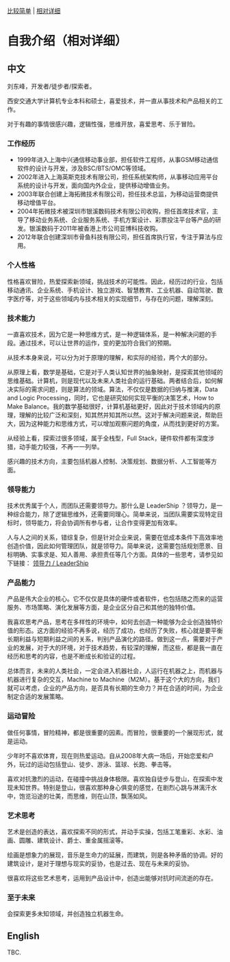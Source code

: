 

[比较简单]( /dooyo/df) | [相对详细]( /dooyo/df2)



# 自我介绍（相对详细）


## 中文

刘东峰，开发者/徒步者/探索者。

西安交通大学计算机专业本科和硕士，喜爱技术，并一直从事技术和产品相关的工作。

对于有趣的事情很感兴趣，逻辑性强，思维开放，喜爱思考、乐于冒险。

### 工作经历
* 1999年进入上海中兴通信移动事业部，担任软件工程师，从事GSM移动通信软件的设计与开发，涉及BSC/BTS/OMC等领域。
* 2002年进入上海英斯克技术有限公司，担任系统架构师，从事移动应用平台系统的设计与开发，面向国内外企业，提供移动增值业务。
* 2003年联合创建上海拓微技术有限公司，担任技术总监，为移动运营商提供移动增值平台。
* 2004年拓微技术被深圳市银溪数码技术有限公司收购，担任首席技术官，主导了移动业务系统、企业服务系统、手机方案设计、彩票投注平台等产品的研发。银溪数码于2011年被香港上市公司亚博科技收购。
* 2012年联合创建深圳市骨鱼科技有限公司，担任首席执行官，专注于算法与应用。

### 个人性格

性格喜欢冒险，热爱探索新领域，挑战技术的可能性。因此，经历过的行业，包括移动通讯、企业系统、手机设计、独立游戏、智慧教育、工业机器、自动驾驶、数字医疗等，对于这些领域内与技术相关的实现细节，与存在的问题，理解深刻。

### 技术能力

一直喜欢技术，因为它是一种思维方式，是一种逻辑体系，是一种解决问题的手段。通过技术，可以让世界的运作，变的更加符合我们的预期。

从技术本身来说，可以分为对于原理的理解，和实际的经验，两个大的部分。

从原理上看，数学是基础，它是对于人类认知世界的抽象映射，是探索其他领域的思维基础。计算机，则是现代以及未来人类社会的运行基础。两者结合后，如何解决实际的需求问题，则是算法的领域。算法，不仅仅是数据的归纳与推演，Data and Logic Processing，同时，它也是研究如何实现平衡的决策艺术，How to Make Balance。我的数学基础很好，计算机基础更好，因此对于技术领域内的原理，理解的比较广泛和深刻，知其然并知其所以然。这对于解决问题来说，帮助巨大，因为这种能力和思维方式，可以增加观察问题的角度，从而找到更好的方案。

从经验上看，探索过很多领域，属于全栈型，Full Stack，硬件软件都有深度涉猎，动手能力较强，不再一一列举。

感兴趣的技术方向，主要包括机器人控制、决策规划、数据分析、人工智能等方面。

### 领导能力

技术优秀属于个人，而团队还需要领导力。那什么是 LeaderShip ？领导力，是一种综合能力，除了逻辑思维外，还需要同理心。简单来说，当团队需要实现特定目标时，领导能力，将会协调所有参与者，让合作变得更加有效率。

人与人之间的关系，错综复杂，但是针对企业来说，需要在低成本条件下高效率地创造价值，因此如何管理团队，就是领导力。简单来说，这需要包括规划愿景、目标明确、实事求是、知人善用、承担责任等几个方面。具体的一些思考，请参见如下链接：
[领导力 / LeaderShip ]( /dooyo/leadership )


### 产品能力

产品是伟大企业的核心。它不仅仅是具体的硬件或者软件，也包括随之而来的运营服务、市场策略、演化发展等方面，是企业区分自己和其他的独特价值。

我喜欢思考产品，思考在多样性的环境中，如何去创造一种能够为企业创造独特价值的形态。这方面的经验不再多说，经历了成功，也经历了失败，核心就是要平衡长期利益与短期利益之间的关系，判别产品演化的路径。做到这一点，需要对于产业的发展，对于大的环境，对于技术趋势，有较深的理解，而这些，都是我一直在经历和思考的内容，也是不断成长和验证的过程。

总体而言，未来的人类社会，一定会进入机器社会，人运行在机器之上，而机器与机器进行复杂的交互，Machine to Machine（M2M）。基于这个大的方向，我们就可以考虑，企业的产品方向，是否具有长期的生命力？并在合适的时间，为企业制定合适的发展策略。


### 运动冒险

做任何事情，冒险精神，都是很重要的因素。而冒险，很重要的一个展现形式，就是运动。

少年时不喜欢体育，现在则热爱运动。自从2008年大病一场后，开始恋爱和户外，玩过的运动包括登山、徒步、游泳、篮球、长跑、拳击等。

喜欢对抗激烈的运动，在碰撞中挑战身体极限。喜欢独自徒步与登山，在探索中发现未知世界。特别是登山，很喜欢那种身心俱变的感觉，在剧烈心跳与淋漓汗水中，饱览沿途的壮美，而思维，则在山顶，飘荡如风。

### 艺术思考

艺术是创造的表达，喜欢探索不同的形式，并动手实操，包括工笔重彩、水彩、油画、圆雕、建筑设计、爵士、重金属摇滚等。

绘画是想象力的展现，音乐是生命力的延展，而建筑，则是各种矛盾的协调。好的建筑设计，是对于理想与现实的妥协，也是过去、现在与未来的妥协。

很喜欢将这些艺术思考，运用到产品设计中，创造出能够对抗时间流逝的存在。

### 至于未来

会探索更多未知领域，并创造独立机器生命。



## English

TBC.

